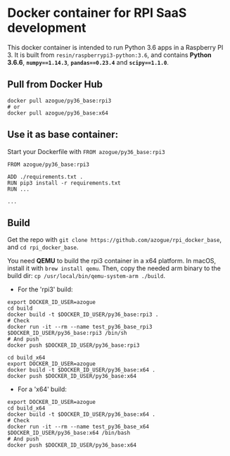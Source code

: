 # Docker container for RPI SaaS development

This docker container is intended to run Python 3.6 apps in a Raspberry PI 3. It is built from `resin/raspberrypi3-python:3.6`, and contains **Python 3.6.6**, **`numpy==1.14.3`**, **`pandas==0.23.4`** and **`scipy==1.1.0`**.

## Pull from Docker Hub

```
docker pull azogue/py36_base:rpi3
# or
docker pull azogue/py36_base:x64
```

## Use it as base container:

Start your Dockerfile with `FROM azogue/py36_base:rpi3`

```
FROM azogue/py36_base:rpi3

ADD ./requirements.txt .
RUN pip3 install -r requirements.txt
RUN ...

...
```

## Build

Get the repo with `git clone https://github.com/azogue/rpi_docker_base`, and `cd rpi_docker_base`.

You need **QEMU** to build the rpi3 container in a x64 platform. In macOS, install it with `brew install qemu`.
Then, copy the needed arm binary to the build dir: `cp /usr/local/bin/qemu-system-arm ./build`.

* For the 'rpi3' build:

```
export DOCKER_ID_USER=azogue
cd build
docker build -t $DOCKER_ID_USER/py36_base:rpi3 .
# Check
docker run -it --rm --name test_py36_base_rpi3 $DOCKER_ID_USER/py36_base:rpi3 /bin/sh
# And push
docker push $DOCKER_ID_USER/py36_base:rpi3

cd build_x64
export DOCKER_ID_USER=azogue
docker build -t $DOCKER_ID_USER/py36_base:x64 .
docker push $DOCKER_ID_USER/py36_base:x64
```

* For a 'x64' build:

```
export DOCKER_ID_USER=azogue
cd build_x64
docker build -t $DOCKER_ID_USER/py36_base:x64 .
# Check
docker run -it --rm --name test_py36_base_x64 $DOCKER_ID_USER/py36_base:x64 /bin/bash
# And push
docker push $DOCKER_ID_USER/py36_base:x64
```
